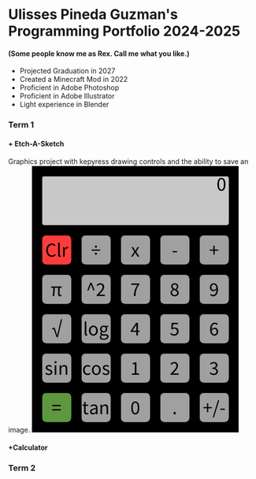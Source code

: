 # Ulisses Pineda Guzman's Programming Portfolio 2024-2025
#### (Some people know me as Rex. Call me what you like.)
+ Projected Graduation in 2027
+ Created a Minecraft Mod in 2022
+ Proficient in Adobe Photoshop
+ Proficient in Adobe Illustrator
+ Light experience in Blender

### Term 1
#### + Etch-A-Sketch
Graphics project with kepyress drawing controls and the ability to save an image.
![APP](https://github.com/Rexboy909/Programming_Portfolio/blob/main/images/Calc.png?raw=true)

#### +Calculator

### Term 2
